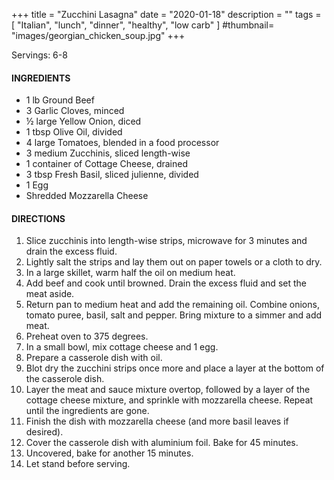 +++
title = "Zucchini Lasagna"
date = "2020-01-18"
description = ""
tags = [
    "Italian",
    "lunch",
    "dinner",
    "healthy",
    "low carb"
]
#thumbnail= "images/georgian_chicken_soup.jpg"
+++

Servings: 6-8 <!--more-->

#### INGREDIENTS 

* 1 lb Ground Beef
* 3 Garlic Cloves, minced 
* ½ large Yellow Onion, diced 
* 1 tbsp Olive Oil, divided
* 4 large Tomatoes, blended in a food processor 
* 3 medium Zucchinis, sliced length-wise 
* 1 container of Cottage Cheese, drained
* 3 tbsp Fresh Basil, sliced julienne, divided 
* 1 Egg 
* Shredded Mozzarella Cheese 

#### DIRECTIONS 

1. Slice zucchinis into length-wise strips, microwave for 3 minutes and drain the excess fluid. 
2. Lightly salt the strips and lay them out on paper towels or a cloth to dry. 
3. In a large skillet, warm half the oil on medium heat. 
4. Add beef and cook until browned. Drain the excess fluid and set the meat aside. 
5. Return pan to medium heat and add the remaining oil. Combine onions, tomato puree, basil, salt and pepper. Bring mixture to a simmer and add meat. 
6. Preheat oven to 375 degrees. 
7. In a small bowl, mix cottage cheese and 1 egg. 
8. Prepare a casserole dish with oil. 
9. Blot dry the zucchini strips once more and place a layer at the bottom of the casserole dish. 
10. Layer the meat and sauce mixture overtop, followed by a layer of the cottage cheese mixture, and sprinkle with mozzarella cheese. Repeat until the ingredients are gone. 
11. Finish the dish with mozzarella cheese (and more basil leaves if desired). 
12. Cover the casserole dish with aluminium foil. Bake for 45 minutes. 
13. Uncovered, bake for another 15 minutes. 
14. Let stand before serving. 
